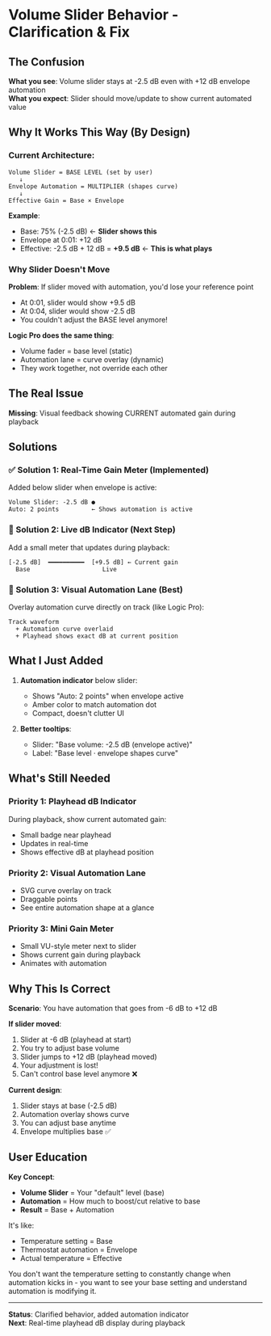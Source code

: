 # Volume Slider Behavior - Clarification & Fix

## The Confusion

**What you see**: Volume slider stays at -2.5 dB even with +12 dB envelope automation  
**What you expect**: Slider should move/update to show current automated value

## Why It Works This Way (By Design)

### Current Architecture:
```
Volume Slider = BASE LEVEL (set by user)
   ↓
Envelope Automation = MULTIPLIER (shapes curve)
   ↓
Effective Gain = Base × Envelope
```

**Example**:
- Base: 75% (-2.5 dB) ← **Slider shows this**
- Envelope at 0:01: +12 dB
- Effective: -2.5 dB + 12 dB = **+9.5 dB** ← **This is what plays**

### Why Slider Doesn't Move

**Problem**: If slider moved with automation, you'd lose your reference point
- At 0:01, slider would show +9.5 dB
- At 0:04, slider would show -2.5 dB
- You couldn't adjust the BASE level anymore!

**Logic Pro does the same thing**: 
- Volume fader = base level (static)
- Automation lane = curve overlay (dynamic)
- They work together, not override each other

## The Real Issue

**Missing**: Visual feedback showing CURRENT automated gain during playback

## Solutions

### ✅ Solution 1: Real-Time Gain Meter (Implemented)
Added below slider when envelope is active:
```
Volume Slider: -2.5 dB ●
Auto: 2 points         ← Shows automation is active
```

### 🚀 Solution 2: Live dB Indicator (Next Step)
Add a small meter that updates during playback:
```
[-2.5 dB]  ━━━━━━━━━━  [+9.5 dB] ← Current gain
  Base                    Live
```

### 🎯 Solution 3: Visual Automation Lane (Best)
Overlay automation curve directly on track (like Logic Pro):
```
Track waveform
  + Automation curve overlaid
  + Playhead shows exact dB at current position
```

## What I Just Added

1. **Automation indicator** below slider:
   - Shows "Auto: 2 points" when envelope active
   - Amber color to match automation dot
   - Compact, doesn't clutter UI

2. **Better tooltips**:
   - Slider: "Base volume: -2.5 dB (envelope active)"
   - Label: "Base level · envelope shapes curve"

## What's Still Needed

### Priority 1: Playhead dB Indicator
During playback, show current automated gain:
- Small badge near playhead
- Updates in real-time
- Shows effective dB at playhead position

### Priority 2: Visual Automation Lane
- SVG curve overlay on track
- Draggable points
- See entire automation shape at a glance

### Priority 3: Mini Gain Meter
- Small VU-style meter next to slider
- Shows current gain during playback
- Animates with automation

## Why This Is Correct

**Scenario**: You have automation that goes from -6 dB to +12 dB

**If slider moved**:
1. Slider at -6 dB (playhead at start)
2. You try to adjust base volume
3. Slider jumps to +12 dB (playhead moved)
4. Your adjustment is lost!
5. Can't control base level anymore ❌

**Current design**:
1. Slider stays at base (-2.5 dB)
2. Automation overlay shows curve
3. You can adjust base anytime
4. Envelope multiplies base ✅

## User Education

**Key Concept**: 
- **Volume Slider** = Your "default" level (base)
- **Automation** = How much to boost/cut relative to base
- **Result** = Base + Automation

It's like:
- Temperature setting = Base
- Thermostat automation = Envelope
- Actual temperature = Effective

You don't want the temperature setting to constantly change when automation kicks in - you want to see your base setting and understand automation is modifying it.

---

**Status**: Clarified behavior, added automation indicator  
**Next**: Real-time playhead dB display during playback

